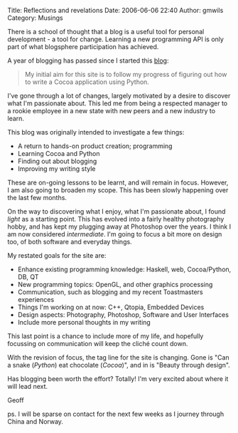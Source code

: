 Title: Reflections and revelations
Date: 2006-06-06 22:40
Author: gmwils
Category: Musings

There is a school of thought that a blog is a useful tool for personal
development - a tool for change. Learning a new programming API is only
part of what blogsphere participation has achieved.

A year of blogging has passed since I started this [blog][]:

> My initial aim for this site is to follow my progress of figuring out
> how to write a Cocoa application using Python.

I've gone through a lot of changes, largely motivated by a desire to
discover what I'm passionate about. This led me from being a respected
manager to a rookie employee in a new state with new peers and a new
industry to learn.

This blog was originally intended to investigate a few things:

-   A return to hands-on product creation; programming
-   Learning Cocoa and Python
-   Finding out about blogging
-   Improving my writing style

These are on-going lessons to be learnt, and will remain in focus.
However, I am also going to broaden my scope. This has been slowly
happening over the last few months.

On the way to discovering what I enjoy, what I'm passionate about, I
found *light* as a starting point. This has evolved into a fairly
healthy photography hobby, and has kept my plugging away at Photoshop
over the years. I think I am now considered *intermediate*. I'm going to
focus a bit more on design too, of both software and everyday things.

My restated goals for the site are:

-   Enhance existing programming knowledge: Haskell, web, Cocoa/Python,
    DB, QT
-   New programming topics: OpenGL, and other graphics processing
-   Communication, such as blogging and my recent Toastmasters
    experiences
-   Things I'm working on at now: C++, Qtopia, Embedded Devices
-   Design aspects: Photography, Photoshop, Software and User Interfaces
-   Include more personal thoughts in my writing

This last point is a chance to include more of my life, and hopefully
focussing on communication will keep the cliché count down.

With the revision of focus, the tag line for the site is changing. Gone
is "Can a snake (*Python*) eat chocolate (*Cocoa*)", and in is "Beauty
through design".

Has blogging been worth the effort? Totally! I'm very excited about
where it will lead next.

Geoff

ps. I will be sparse on contact for the next few weeks as I journey
through China and Norway.

  [blog]: http://www.pseudofish.com/blog/2005/05/03/statement-of-intent/
